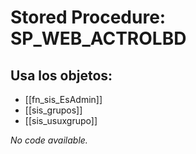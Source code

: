 # Stored Procedure: SP_WEB_ACTROLBD

## Usa los objetos:
- [[fn_sis_EsAdmin]]
- [[sis_grupos]]
- [[sis_usuxgrupo]]

*No code available.*

